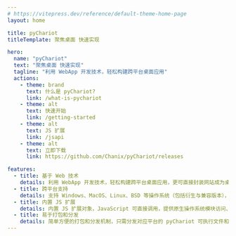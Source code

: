 ```yaml
---
# https://vitepress.dev/reference/default-theme-home-page
layout: home

title: pyChariot
titleTemplate: 聚焦桌面 快速实现

hero:
  name: "pyChariot"
  text: "聚焦桌面 快速实现"
  tagline: "利用 WebApp 开发技术，轻松构建跨平台桌面应用"
  actions:
    - theme: brand
      text: 什么是 pyChariot?
      link: /what-is-pychariot
    - theme: alt
      text: 快速开始
      link: /getting-started
    - theme: alt
      text: JS 扩展
      link: /jsapi
    - theme: alt
      text: 立即下载
      link: https://github.com/Chanix/pyChariot/releases

features:
  - title: 基于 Web 技术
    details: 利用 WebApp 开发技术，轻松构建跨平台桌面应用，更可直接封装网站成为桌面应用。复用现有资源，快速构建，学习曲线平缓。
  - title: 跨平台支持
    details: 支持 Windows、MacOS、Linux、BSD 等操作系统（包括衍生与兼容版本），一套代码库构建跨平台的桌面应用程序。
  - title: 内置 JS 扩展
    details: 内置 JS 扩展对象，JavaScript 可直接调用，提供原生操作系统模块访问、本地资源操作等功能，以支持开发各种类型的桌面应用程序。
  - title: 易于打包和分发
    details: 简单方便的打包和分发机制，只需分发对应平台的 pyChariot 可执行文件和应用包即可。绿色分发，无需安装，更可进一步生成为单个文件。
---
```

